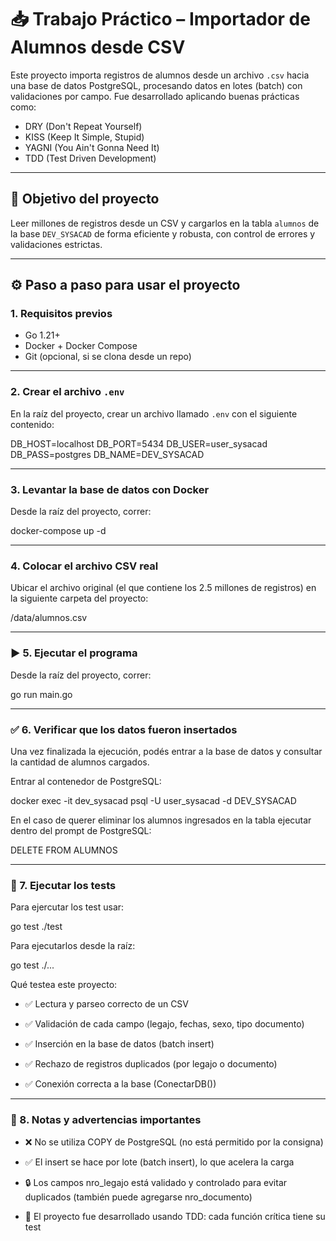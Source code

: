# 📥 Trabajo Práctico – Importador de Alumnos desde CSV

Este proyecto importa registros de alumnos desde un archivo `.csv` hacia una base de datos PostgreSQL, procesando datos en lotes (batch) con validaciones por campo. Fue desarrollado aplicando buenas prácticas como:

- DRY (Don't Repeat Yourself)
- KISS (Keep It Simple, Stupid)
- YAGNI (You Ain't Gonna Need It)
- TDD (Test Driven Development)

---

## 🧠 Objetivo del proyecto

Leer millones de registros desde un CSV y cargarlos en la tabla `alumnos` de la base `DEV_SYSACAD` de forma eficiente y robusta, con control de errores y validaciones estrictas.

---

## ⚙️ Paso a paso para usar el proyecto

### 1. Requisitos previos

- Go 1.21+
- Docker + Docker Compose
- Git (opcional, si se clona desde un repo)

---

### 2. Crear el archivo `.env`

En la raíz del proyecto, crear un archivo llamado `.env` con el siguiente contenido:

DB_HOST=localhost
DB_PORT=5434
DB_USER=user_sysacad
DB_PASS=postgres
DB_NAME=DEV_SYSACAD

---

### 3. Levantar la base de datos con Docker

Desde la raíz del proyecto, correr:

docker-compose up -d

---

### 4. Colocar el archivo CSV real

Ubicar el archivo original (el que contiene los 2.5 millones de registros) en la siguiente carpeta del proyecto:

/data/alumnos.csv

---

### ▶️ 5. Ejecutar el programa

Desde la raíz del proyecto, correr:

go run main.go

---

### ✅ 6. Verificar que los datos fueron insertados

Una vez finalizada la ejecución, podés entrar a la base de datos y consultar la cantidad de alumnos cargados.

Entrar al contenedor de PostgreSQL:

docker exec -it dev_sysacad psql -U user_sysacad -d DEV_SYSACAD

En el caso de querer eliminar los alumnos ingresados en la tabla ejecutar dentro del prompt de PostgreSQL:

DELETE FROM ALUMNOS

---

### 🧪 7. Ejecutar los tests

Para ejercutar los test usar:

go test ./test

Para ejecutarlos desde la raíz:

go test ./...

Qué testea este proyecto:

- ✅ Lectura y parseo correcto de un CSV

- ✅ Validación de cada campo (legajo, fechas, sexo, tipo documento)

- ✅ Inserción en la base de datos (batch insert)

- ✅ Rechazo de registros duplicados (por legajo o documento)

- ✅ Conexión correcta a la base (ConectarDB())

---

### 🚨 8. Notas y advertencias importantes

- ❌ No se utiliza COPY de PostgreSQL (no está permitido por la consigna)

- ✅ El insert se hace por lote (batch insert), lo que acelera la carga

- 🔒 Los campos nro_legajo está validado y controlado para evitar duplicados (también puede agregarse nro_documento)

- 🧪 El proyecto fue desarrollado usando TDD: cada función crítica tiene su test

